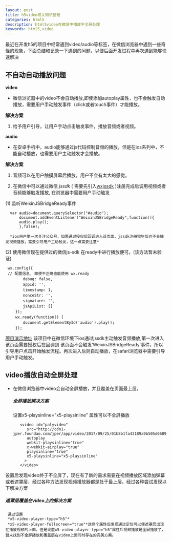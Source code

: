 ```yaml
---
layout: post
title: h5video相关知识整理
categories: html5
description: html5video在微信中播放不全屏处理
keywords: html5,video
---
```


最近在开发h5的项目中经常遇到video/audio等标签，在微信浏览器中遇到一些奇怪的现象，下面总结和记录一下遇到的问题，以便后面开发过程中再次遇到能够快速解决

## 不自动自动播放问题

**video**

* 微信浏览器中的video不会自动播放,即使添加autoplay属性，也不会触发自动播放，需要用户手动触发事件（click或者touch事件）才能播放。

 **解决方案**

  1. 给予用户引导，让用户手动点击触发事件，播放音频或者视频。

**audio**

* 在安卓手机中，audio能够通过js代码控制音频的播放，但是在ios系列中，不能自动播放，也需要用户主动触发才会播放。

 **解决方案**

1. 音频可以在用户触摸屏幕后播放，用户不会有太大的感觉。

2. 在微信中可以通过微信 *jssdk* ( 需要先引入[wxjssdk](http://res.wx.qq.com/open/js/jweixin-1.2.0.jshttp://res.wx.qq.com/open/js/jweixin-1.2.0.js) )注册完成后调用视频或者音频能够触发播放,
在浏览器中需要用户手动触发

  (1) 监听WeixinJSBridgeReady事件

      var audio=document.querySelector("#audio");
          document.addEventListener("WeixinJSBridgeReady",function(){
          audio.play();
          },false);

      *ios用户第一次关注公众号，如果通过授权后回调进入该页面，jssdk注册完毕后也不会触发视频播放，需要引导用户主动触发，这一点需要注意*

  (2) 使用微信现在提供过的微信js-sdk 在ready中进行播放便可。(该方法暂未验证)

     wx.config({
     // 配置信息, 即使不正确也能使用 wx.ready
     　　　　debug: false,
     　　　　appId: '',
     　　　　timestamp: 1,
     　　　　nonceStr: '',
     　　　　signature: '',
     　　　　jsApiList: []
     　　});
     　　wx.ready(function() {
     　　　　document.getElementById('audio').play();
     　　});

  [项目演示地址](https://www.newscctv.net/tap2cdn/video/activities/2017-10/guoqin_photo/index.html) 该项目中在微信环境下ios通过jssdk主动触发音频播放,第一次进入该页面需要授权后在回调到
该页面不会触发‘WeixinJSBridgeReady’事件，所以引导用户点击开始触发流程。再次进入后则自动播放，在safari浏览器中需要引导用户手动触发。

## video播放自动全屏处理

* 在微信浏览器中video会自动全屏播放，并且覆盖在页面最上层。

  ##### 全屏播放解决方案

   设置x5-playsinline="x5-playsinline" 属性可以不全屏播放

     ```
        <video id="palyvideo"
           src="http://cdn1-jper.foundao.com/jper/app/video/2017/09/25/01b8b1fa43189a9b505d0689f2a879ab.mp4"
           autoplay
           webkit-playsinline="true"
           x-webkit-airplay="true"
           playsinline="true"
           x5-playsinline="x5-playsinline"
          >
        </video>
     ```

设置后发现video终于不全屏了，现在有了新的需求需要在视频播放区域添加弹幕或者遮罩层，经过各种方法发现视频播放器都是处于最上层。经过各种尝试发现以下解决方案

##### 遮罩层覆盖在video上的解决方案
     通过设置
     *x5-video-player-type="h5"*
     *x5-video-player-fullscreen="true"*这两个属性后发现通过定位可以使遮罩层出现在播放视频的上面。但是设置x5-video-player-type="h5"属性后视频播放是全屏播放了，暂未找到不全屏播放和覆盖层在video上面同时存在的完美方案。
